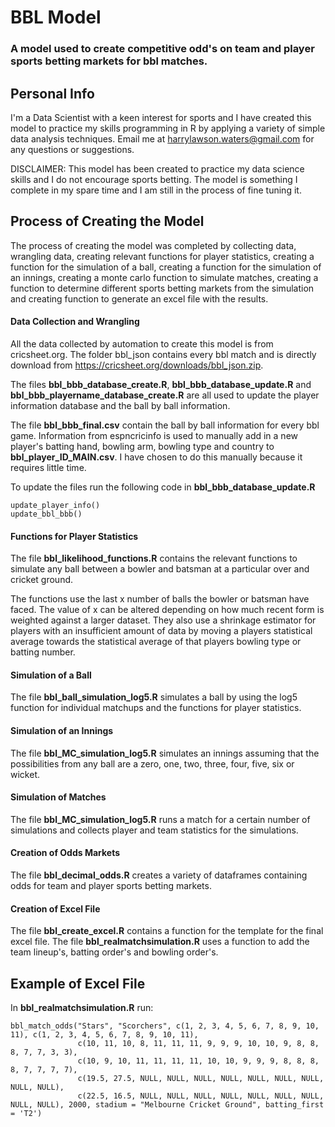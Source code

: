 # BBL Model 
### A model used to create competitive odd's on team and player sports betting markets for bbl matches.

## Personal Info
I'm a Data Scientist with a keen interest for sports and I have created this model to practice my skills programming in R by applying a variety of simple data analysis techniques. Email me at harrylawson.waters@gmail.com for any questions or suggestions.

DISCLAIMER: This model has been created to practice my data science skills and I do not encourage sports betting. The model is something I complete in my spare time and I am still in the process of fine tuning it.

## Process of Creating the Model
The process of creating the model was completed by collecting data, wrangling data, creating relevant functions for player statistics, creating a function for the simulation of a ball, creating a function for the simulation of an innings, creating a monte carlo function to simulate matches, creating a function to determine different sports betting markets from the simulation and creating function to generate an excel file with the results.

#### Data Collection and Wrangling
All the data collected by automation to create this model is from cricsheet.org. The folder bbl_json contains every bbl match and is directly download from https://cricsheet.org/downloads/bbl_json.zip.

The files **bbl_bbb_database_create.R**, **bbl_bbb_database_update.R** and **bbl_bbb_playername_database_create.R** are all used to update the player information database and the ball by ball information. 

The file **bbl_bbb_final.csv** contain the ball by ball information for every bbl game.
Information from espncricinfo is used to manually add in a new player's batting hand, bowling arm, bowling type and country to **bbl_player_ID_MAIN.csv**. I have chosen to do this manually because it requires little time.

To update the files run the following code in **bbl_bbb_database_update.R**
```
update_player_info()
update_bbl_bbb()
```

#### Functions for Player Statistics
The file **bbl_likelihood_functions.R** contains the relevant functions to simulate any ball between a bowler and batsman at a particular over and cricket ground.

The functions use the last x number of balls the bowler or batsman have faced. The value of x can be altered depending on how much recent form is weighted against a larger dataset. They also use a shrinkage estimator for players with an insufficient amount of data by moving a players statistical average towards the statistical average of that players bowling type or batting number. 

#### Simulation of a Ball
The file **bbl_ball_simulation_log5.R** simulates a ball by using the log5 function for individual matchups and the functions for player statistics.

#### Simulation of an Innings
The file **bbl_MC_simulation_log5.R** simulates an innings assuming that the possibilities from any ball are a zero, one, two, three, four, five, six or wicket.

#### Simulation of Matches
The file **bbl_MC_simulation_log5.R** runs a match for a certain number of simulations and collects player and team statistics for the simulations.

#### Creation of Odds Markets
The file **bbl_decimal_odds.R** creates a variety of dataframes containing odds for team and player sports betting markets.

#### Creation of Excel File
The file **bbl_create_excel.R** contains a function for the template for the final excel file. The file **bbl_realmatchsimulation.R** uses a function to add the team lineup's, batting order's and bowling order's.

## Example of Excel File
In **bbl_realmatchsimulation.R** run:
```
bbl_match_odds("Stars", "Scorchers", c(1, 2, 3, 4, 5, 6, 7, 8, 9, 10, 11), c(1, 2, 3, 4, 5, 6, 7, 8, 9, 10, 11), 
               c(10, 11, 10, 8, 11, 11, 11, 9, 9, 9, 10, 10, 9, 8, 8, 8, 7, 7, 3, 3), 
               c(10, 9, 10, 11, 11, 11, 11, 10, 10, 9, 9, 9, 8, 8, 8, 8, 7, 7, 7, 7),
               c(19.5, 27.5, NULL, NULL, NULL, NULL, NULL, NULL, NULL, NULL, NULL), 
               c(22.5, 16.5, NULL, NULL, NULL, NULL, NULL, NULL, NULL, NULL, NULL), 2000, stadium = "Melbourne Cricket Ground", batting_first = 'T2')
```



